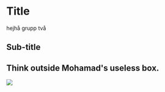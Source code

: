 # Title 

hejhå grupp två

## Sub-title

## Think outside Mohamad's useless box.
![](https://i.postimg.cc/LXyq12F5/outside.jpg)